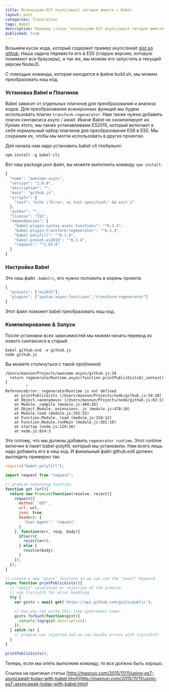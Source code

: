 ```yaml
---
title: Используем ES7 async/await сегодня вместе с Babel
layout: post
categories: Translation
tags: Babel
description: Перевод статьи "используем ES7 async/await сегодня вместе с Babel"
published: true
---
```


Возьмем кусок кода, который содержит пример async/await
[gist on github](https://gist.github.com/patrickarlt/8c56a789e5f185eb9722). Наша задача перевести его в ES5 (старую версию, которую понимают все браузеры),
а так же, мы можем его запустить в текущей версии NodeJS.

С помощью команды, которая находится в файле build.sh, мы можем преобразовать наш код.


### Установка Babel и Плагинов

Babel зависит от отдельных плагинов для преобразования и анализа кодов. Для
преобразования асинхронных функций мы будем использовать плагин `transform-regenerator`.
Нам также нужно добавить плагин синтаксиса async / await.
Иначе Babel не скомпилирует их. Кроме этого, мы также устанавливаем
ES2015, который включает в себя нормальный набор плагинов для преобразования ES6 в ES5.
Мы сохраним их, чтобы мы могли использовать в других проектах.

Для начала нам надо установить babel-cli глобально:

```shell
npm install -g babel-cli
```

Вот наш package.json файл, вы можете выполнить команду `npm install`:

```javascript
{
  "name": "awesome-async",
  "version": "1.0.0",
  "description": "",
  "main": "github.js",
  "scripts": {
    "test": "echo \"Error: no test specified\" && exit 1"
  },
  "author": "",
  "license": "ISC",
  "dependencies": {
    "babel-plugin-syntax-async-functions": "^6.1.4",
    "babel-plugin-transform-regenerator": "^6.1.4",
    "babel-polyfill": "^6.1.4",
    "babel-preset-es2015": "^6.1.4",
    "request": "^2.65.0"
  }
}
```

### Настройка Babel

Это наш файл `.babelrc`, его нужно положить в корень проекта:

```javascript
{
  "presets": ["es2015"],
  "plugins": ["syntax-async-functions","transform-regenerator"]
}
```

Этот файл поможет babel преобразовать наш код.

### Компилирование & Запуск

После установки всех зависимостей мы можем начать перевод из нового синтаксиса в
старый:

```shell
babel github.es6 -o github.js
node github.js
```

Вы можете столкнуться с такой проблемой:

```
/Users/masnun/Projects/awesome-async/github.js:34
  return regeneratorRuntime.async(function printPublicGists$(_context) {
         ^
ReferenceError: regeneratorRuntime is not defined
    at printPublicGists (/Users/masnun/Projects/node/github.js:34:10)
    at Object.<anonymous> (/Users/masnun/Projects/node/github.js:63:1)
    at Module._compile (module.js:460:26)
    at Object.Module._extensions..js (module.js:478:10)
    at Module.load (module.js:355:32)
    at Function.Module._load (module.js:310:12)
    at Function.Module.runMain (module.js:501:10)
    at startup (node.js:129:16)
    at node.js:814:3
```

Это потому, что мы должны добавить `regenerator runtime`. Этот runtime включен в
пакет babel-polyfill, который мы установили. Нам всего лишь надо добавить его в наш
код. И финальный файл github.es6 должен выглядеть примерно так:

```javascript
require("babel-polyfill");

import request from "request";

// promise returning function
function get (url){
  return new Promise(function(resolve, reject){
    request({
      method: 'GET',
      url: url,
      json: true,
      headers: {
        'User-Agent': 'request'
      }
    }, function(err, resp, body){
      if(err){
        reject(err);
      } else {
        resolve(body);
      }
    });
  });
}

// create a new "async" function so we can use the "await" keyword
async function printPublicGists(){
  // "await" resolution or rejection of the promise
  // use try/catch for error handling
  try {
    var gists = await get('https://api.github.com/gists/public');

    // now you can write this like syncronous code!
    gists.forEach(function(gist){
      console.log(gist.description);
    });
  } catch (e) {
    // promise was rejected and we can handle errors with try/catch!
  }
}

printPublicGists();
```

Теперь, если мы опять выполним команду, то все должно быть хорошо.

Ссылка на оригинал статьи
[http://masnun.com/2015/11/11/using-es7-asyncawait-today-with-babel.html](http://masnun.com/2015/11/11/using-es7-asyncawait-today-with-babel.html)
